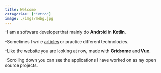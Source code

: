 ```yaml
---
title: Welcome
categories: ["intro"]
image: ./imgs/mebg.jpg
---
```


-I am a software developer that mainly do **Android** in **Kotlin**.

-Sometimes I write [articles](/blog/) or practice different technologies.

-Like the [website](/projects/hugomatilla-com) you are looking at now, made with **Gridsome** and **Vue**.

-Scrolling down you can see the applications I have worked on as my open source projects.